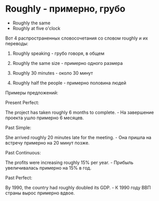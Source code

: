 # Roughly - примерно, грубо

- Roughly the same
- Roughly at five o'clock

Вот 4 распространенных словосочетания со словом roughly и их переводы:

1. Roughly speaking - грубо говоря, в общем

2. Roughly the same size - примерно одного размера

3. Roughly 30 minutes - около 30 минут

4. Roughly half the people - примерно половина людей

Примеры предложений:

Present Perfect:

The project has taken roughly 6 months to complete. - На завершение проекта ушло примерно 6 месяцев.

Past Simple:

She arrived roughly 20 minutes late for the meeting. - Она пришла на встречу примерно на 20 минут позже.

Past Continuous:

The profits were increasing roughly 15% per year. - Прибыль увеличивалась примерно на 15% в год.

Past Perfect:

By 1990, the country had roughly doubled its GDP. - К 1990 году ВВП страны вырос примерно вдвое.
